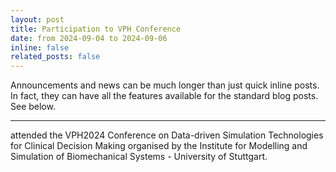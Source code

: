 ```yaml
---
layout: post
title: Participation to VPH Conference
date: from 2024-09-04 to 2024-09-06
inline: false
related_posts: false
---
```


Announcements and news can be much longer than just quick inline posts. In fact, they can have all the features available for the standard blog posts. See below.

---

attended the VPH2024 Conference on Data-driven Simulation Technologies for Clinical Decision Making organised by the Institute for Modelling and Simulation of Biomechanical Systems - University of Stuttgart. 

